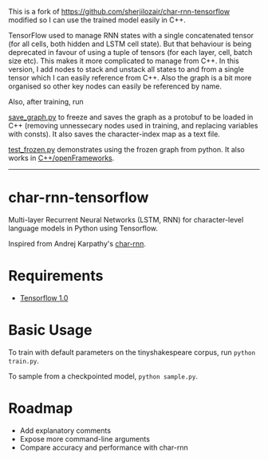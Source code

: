 This is a fork of https://github.com/sherjilozair/char-rnn-tensorflow modified so I can use the trained model easily in C++.

TensorFlow used to manage RNN states with a single concatenated tensor (for all cells, both hidden and LSTM cell state). But that behaviour is being deprecated in favour of using a tuple of tensors (for each layer, cell, batch size etc). This makes it more complicated to manage from C++. In this version, I add nodes to stack and unstack all states to and from a single tensor which I can easily reference from C++. Also the graph is a bit more organised so other key nodes can easily be referenced by name.

Also, after training, run 

[save_graph.py](https://github.com/memo/char-rnn-tensorflow/blob/master/save_graph.py) to freeze and saves the graph as a protobuf to be loaded in C++ (removing unnessecary nodes used in training, and replacing variables with consts). It also saves the character-index map as a text file.

[test_frozen.py](https://github.com/memo/char-rnn-tensorflow/blob/master/test_frozen.py) demonstrates using the frozen graph from python. It also works in [C++/openFrameworks](https://github.com/memo/ofxMSATensorFlow/blob/master/example-char-rnn/src/example-char-rnn.cpp). 

---
# char-rnn-tensorflow
Multi-layer Recurrent Neural Networks (LSTM, RNN) for character-level language models in Python using Tensorflow.

Inspired from Andrej Karpathy's [char-rnn](https://github.com/karpathy/char-rnn).

# Requirements
- [Tensorflow 1.0](http://www.tensorflow.org)

# Basic Usage
To train with default parameters on the tinyshakespeare corpus, run `python train.py`.

To sample from a checkpointed model, `python sample.py`.
# Roadmap
- Add explanatory comments
- Expose more command-line arguments
- Compare accuracy and performance with char-rnn
